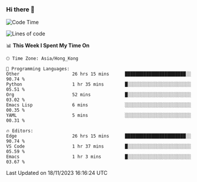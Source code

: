 ### Hi there 👋

<!--
**nicehiro/nicehiro** is a ✨ _special_ ✨ repository because its `README.md` (this file) appears on your GitHub profile.

Here are some ideas to get you started:

- 🔭 I’m currently working on ...
- 🌱 I’m currently learning ...
- 👯 I’m looking to collaborate on ...
- 🤔 I’m looking for help with ...
- 💬 Ask me about ...
- 📫 How to reach me: ...
- 😄 Pronouns: ...
- ⚡ Fun fact: ...
-->

<!--START_SECTION:waka-->
![Code Time](http://img.shields.io/badge/Code%20Time-68%20hrs%2046%20mins-blue)

![Lines of code](https://img.shields.io/badge/From%20Hello%20World%20I%27ve%20Written-2.6%20million%20lines%20of%20code-blue)

📊 **This Week I Spent My Time On** 

```text
🕑︎ Time Zone: Asia/Hong_Kong

💬 Programming Languages: 
Other                    26 hrs 15 mins      ███████████████████████░░   90.74 % 
Python                   1 hr 35 mins        █░░░░░░░░░░░░░░░░░░░░░░░░   05.51 % 
Org                      52 mins             █░░░░░░░░░░░░░░░░░░░░░░░░   03.02 % 
Emacs Lisp               6 mins              ░░░░░░░░░░░░░░░░░░░░░░░░░   00.35 % 
YAML                     5 mins              ░░░░░░░░░░░░░░░░░░░░░░░░░   00.31 % 

🔥 Editors: 
Edge                     26 hrs 15 mins      ███████████████████████░░   90.74 % 
VS Code                  1 hr 37 mins        █░░░░░░░░░░░░░░░░░░░░░░░░   05.59 % 
Emacs                    1 hr 3 mins         █░░░░░░░░░░░░░░░░░░░░░░░░   03.67 % 
```


 Last Updated on 18/11/2023 16:16:24 UTC
<!--END_SECTION:waka-->
